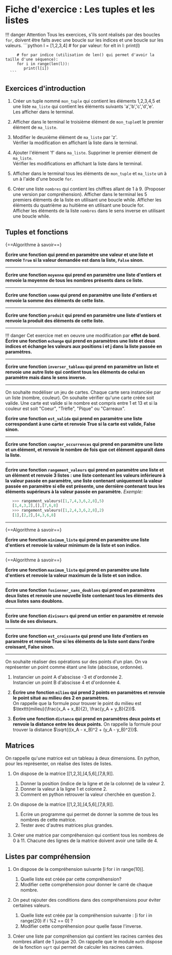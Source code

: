# Fiche d'exercice : Les tuples et les listes

!!! danger Attention
      Tous les exercices, s'ils sont réalisés par des boucles `for`, doivent être faits avec une boucle sur les indices et une boucle sur les valeurs.
      ```python
         l = [1,2,3,4]
         # for par valeur:
         for elt in l:
            print(l)

         # for par indice (utilisation de len() qui permet d'avoir la taille d'une séquence):
         for i in range(len(l)):
            print(l[i])
      ```

## Exercices d'introduction

1. Créer un tuple nommé  `mon_tuple` qui contient les éléments 1,2,3,4,5 et une liste `ma_liste` qui contient les éléments suivants 'a','b','c','d','e'.  
Les afficher dans le terminal.

2. Afficher dans le terminal le troisième élément de `mon_tuple`et le premier élément de `ma_liste`.

3. Modifier le deuxième élément de `ma_liste` par 'z'.  
Vérifier la modification en affichant la liste dans le terminal.

4. Ajouter l'élément 'f' dans `ma_liste`.
Supprimer le premier élément de `ma_liste`.  
Vérifier les modifications en affichant la liste dans le terminal.

5. Afficher dans le terminal tous les éléments de `mon_tuple` et `ma_liste` un à un à l'aide d'une boucle `for`.

6. Créer une liste `nombres` qui contient les chiffres allant de 1 à 9. (Proposer une version par compréhension).
Afficher dans le terminal les 5 premiers éléments de la liste en utilisant une boucle while.
Afficher les éléments du quatrième au huitième en utilisant une boucle for.  
Afficher les éléments de la liste `nombres` dans le sens inverse en utilisant une boucle while.

## Tuples et fonctions

{==Algorithme à savoir==}  

**Écrire une fonction qui prend en paramètre une valeur et une liste et renvoie `True` si la valeur demandée est dans la liste, `False` sinon.**

---

**Écrire une fonction `moyenne` qui prend en paramètre une liste d'entiers et renvoie la moyenne de tous les nombres présents dans ce liste.**

---

**Écrire une fonction `somme` qui prend en paramètre une liste d'entiers et renvoie la somme des éléments de cette liste.**

---

**Écrire une fonction `produit` qui prend en paramètre une liste d'entiers et renvoie la produit des éléments de cette liste.**

---

!!! danger Cet exercice met en oeuvre une modification par **effet de bord**.
      **Écrire une fonction `echange` qui prend en paramètres une liste et deux indices et échange les valeurs aux positions i et j dans la liste passée en paramètres.**

---

**Écrire une fonction `inverser_tableau` qui prend en paramètre un liste et renvoie une autre liste qui contient tous les éléments de celui en paramètre mais dans le sens inverse.**

---

On souhaite modéliser un jeu de cartes. Chaque carte sera instanciée par un liste (nombre, couleur). On souhaite vérifier qu'une carte créée soit valide. Une carte est valide si le nombre est compris entre 1 et 13 et si la couleur est soit "Coeur", "Trèfle", "Pique" ou "Carreaux".  

**Écrire une fonction `est_valide` qui prend en paramètre une liste correspondant à une carte et renvoie **True** si la carte est valide, **False** sinon.**

---

**Écrire une fonction `compter_occurrences` qui prend en paramètre une liste et un élément, et renvoie le nombre de fois que cet élément apparaît dans la liste.**

---

**Écrire une fonction `rangement_valeurs` qui prend en paramètre une liste et un élément et renvoie 3 listes : une liste contenant les valeurs inférieure à la valeur passée en paramètre, une liste contenant uniquement la valeur passée en paramètre si elle est présente, une dernière contenant tous les éléments supérieurs à la valeur passée en paramètre.**
*Exemple:*
```python
   >>> rangement_valeurs([1,7,4,3,6,2,8],5)
   [1,4,3,2],[],[7,6,8]
   >>> rangement_valeurs([1,2,4,3,6,2,8],2)
   [1],[2,2],[4,3,6,8]
```

---

{==Algorithme à savoir==}  

**Écrire une fonction `minimum_liste` qui prend en paramètre une liste d'entiers et renvoie la valeur minimum de la liste et son indice.**  

---

{==Algorithme à savoir==}  

**Écrire une fonction `maximum_liste` qui prend en paramètre une liste d'entiers et renvoie la valeur maximum de la liste et son indice.**  

---

**Écrire une fonction `fusionner_sans_doublons` qui prend en paramètres deux listes et renvoie une nouvelle liste contenant tous les éléments des deux listes sans doublons.**

---

**Écrire une fonction `diviseurs` qui prend un entier en paramètre et renvoie la liste de ses diviseurs.**

---

**Écrire une fonction `est_croissante` qui prend une liste d’entiers en paramètre et renvoie True si les éléments de la liste sont dans l’ordre croissant, False sinon.**

---

On souhaite réaliser des opérations sur des points d'un plan. On va représenter un point comme étant une liste (abscisse, ordonnée).

1. Instancier un point A d'abscisse -3 et d'ordonnée 2.  
   Instancier un point B d'abscisse 4 et d'ordonnée 4.

2. **Écrire une fonction `milieu` qui prend 2 points en paramètres et renvoie le point situé au milieu des 2 en paramètres.**  
   On rappelle que la formule pour trouver le point du milieu est $\texttt{milieu}(\frac{x_A + x_B}{2}, \frac{y_A + y_B}{2})$.

3. **Écrire une fonction `distance` qui prend en paramètres deux points et renvoie la distance entre les deux points.**
   On rappelle la formule pour trouver la distance $\sqrt{((x_A - x_B)^2 + (y_A - y_B)^2)}$.

## Matrices

On rappelle qu'une matrice est un tableau à deux dimensions. En python, pour les représenter, on réalise des listes de listes.

1. On dispose de la matrice [[1,2,3],[4,5,6],[7,8,9]].
   1. Donner la position (indice de la ligne et de la colonne) de la valeur 2.
   2. Donner la valeur à la ligne 1 et colonne 2.
   3. Comment en python retrouver la valeur cherchée en question 2.

2. On dispose de la matrice [[1,2,3],[4,5,6],[7,8,9]]. 
   1. Écrire un programme qui permet de donner la somme de tous les nombres de cette matrice.
   2. Tester avec d'autres matrices plus grandes.

3. Créer une matrice par compréhension qui contient tous les nombres de 0 à 11. Chacune des lignes de la matrice doivent avoir une taille de 4.

## Listes par compréhension

1. On dispose de la compréhension suivante [i for i in range(10)].
   1. Quelle liste est créée par cette compréhension?
   2. Modifier cette compréhension pour donner le carré de chaque nombre.

2. On peut rajouter des conditions dans des compréhensions pour éviter certaines valeurs.
   1. Quelle liste est créée par la compréhension suivante : [i for i in range(20) if i %2 == 0] ?
   2. Modifier cette compréhension pour quelle fasse l'inverse.

3. Créer une liste par compréhension qui contient les racines carrées des nombres allant de 1 jusque 20. On rappelle que le module `math` dispose de la fonction `sqrt` qui permet de calculer les racines carrées.